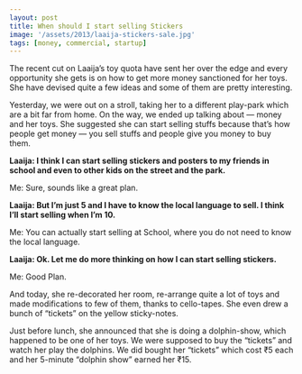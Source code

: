 ```yaml
---
layout: post
title: When should I start selling Stickers
image: '/assets/2013/laaija-stickers-sale.jpg'
tags: [money, commercial, startup]
---
```


The recent cut on Laaija’s toy quota have sent her over the edge and every opportunity she gets is on how to get more money sanctioned for her toys. She have devised quite a few ideas and some of them are pretty interesting.

Yesterday, we were out on a stroll, taking her to a different play-park which are a bit far from home. On the way, we ended up talking about — money and her toys. She suggested she can start selling stuffs because that’s how people get money — you sell stuffs and people give you money to buy them.

**Laaija: I think I can start selling stickers and posters to my friends in school and even to other kids on the street and the park.**

Me: Sure, sounds like a great plan.

**Laaija: But I’m just 5 and I have to know the local language to sell. I think I’ll start selling when I’m 10.**

Me: You can actually start selling at School, where you do not need to know the local language.

**Laaija: Ok. Let me do more thinking on how I can start selling stickers.**

Me: Good Plan.

And today, she re-decorated her room, re-arrange quite a lot of toys and made modifications to few of them, thanks to cello-tapes. She even drew a bunch of “tickets” on the yellow sticky-notes.

Just before lunch, she announced that she is doing a dolphin-show, which happened to be one of her toys. We were supposed to buy the “tickets” and watch her play the dolphins. We did bought her “tickets” which cost ₹5 each and her 5-minute “dolphin show” earned her ₹15.
